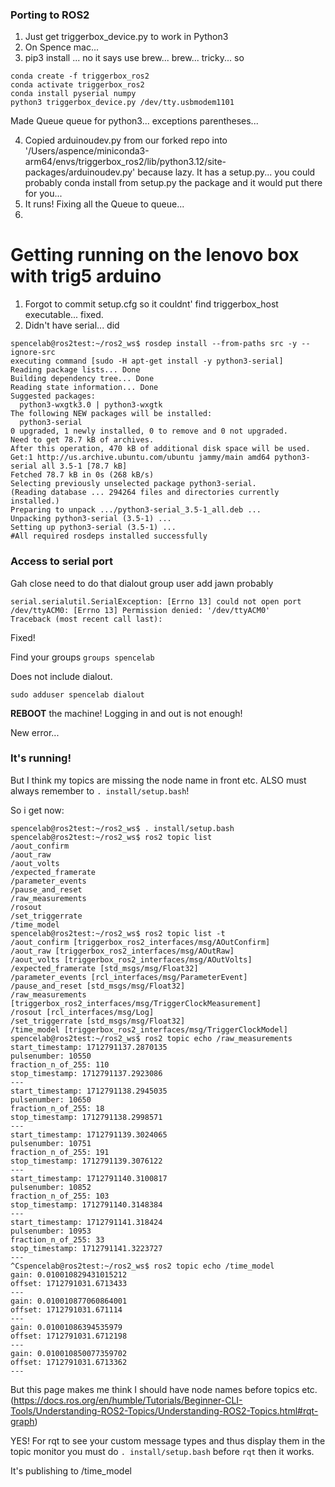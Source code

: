 ### Porting to ROS2

1. Just get triggerbox_device.py to work in Python3
2. On Spence mac...
3. pip3 install ... no it says use brew... brew... tricky... so

```
conda create -f triggerbox_ros2
conda activate triggerbox_ros2
conda install pyserial numpy
python3 triggerbox_device.py /dev/tty.usbmodem1101 
```

Made Queue queue for python3...
exceptions parentheses...

4. Copied arduinoudev.py from our forked repo into '/Users/aspence/miniconda3-arm64/envs/triggerbox_ros2/lib/python3.12/site-packages/arduinoudev.py' because lazy. It has a setup.py... you could probably conda install from setup.py the package and it would put there for you...
5. It runs! Fixing all the Queue to queue...
6. 

# Getting running on the lenovo box with trig5 arduino

1. Forgot to commit setup.cfg so it couldnt' find triggerbox_host executable... fixed.
2. Didn't have serial... did

```
spencelab@ros2test:~/ros2_ws$ rosdep install --from-paths src -y --ignore-src
executing command [sudo -H apt-get install -y python3-serial]
Reading package lists... Done
Building dependency tree... Done
Reading state information... Done
Suggested packages:
  python3-wxgtk3.0 | python3-wxgtk
The following NEW packages will be installed:
  python3-serial
0 upgraded, 1 newly installed, 0 to remove and 0 not upgraded.
Need to get 78.7 kB of archives.
After this operation, 470 kB of additional disk space will be used.
Get:1 http://us.archive.ubuntu.com/ubuntu jammy/main amd64 python3-serial all 3.5-1 [78.7 kB]
Fetched 78.7 kB in 0s (268 kB/s)          
Selecting previously unselected package python3-serial.
(Reading database ... 294264 files and directories currently installed.)
Preparing to unpack .../python3-serial_3.5-1_all.deb ...
Unpacking python3-serial (3.5-1) ...
Setting up python3-serial (3.5-1) ...
#All required rosdeps installed successfully
```
### Access to serial port
Gah close need to do that dialout group user add jawn probably

```
serial.serialutil.SerialException: [Errno 13] could not open port /dev/ttyACM0: [Errno 13] Permission denied: '/dev/ttyACM0'
Traceback (most recent call last):
```
Fixed!

Find your groups `groups spencelab`

Does not include dialout.

`sudo adduser spencelab dialout`

**REBOOT** the machine! Logging in and out is not enough!

New error...

### It's running!

But I think my topics are missing the node name in front etc. ALSO must always remember to `. install/setup.bash`!

So i get now:
```
spencelab@ros2test:~/ros2_ws$ . install/setup.bash 
spencelab@ros2test:~/ros2_ws$ ros2 topic list
/aout_confirm
/aout_raw
/aout_volts
/expected_framerate
/parameter_events
/pause_and_reset
/raw_measurements
/rosout
/set_triggerrate
/time_model
spencelab@ros2test:~/ros2_ws$ ros2 topic list -t
/aout_confirm [triggerbox_ros2_interfaces/msg/AOutConfirm]
/aout_raw [triggerbox_ros2_interfaces/msg/AOutRaw]
/aout_volts [triggerbox_ros2_interfaces/msg/AOutVolts]
/expected_framerate [std_msgs/msg/Float32]
/parameter_events [rcl_interfaces/msg/ParameterEvent]
/pause_and_reset [std_msgs/msg/Float32]
/raw_measurements [triggerbox_ros2_interfaces/msg/TriggerClockMeasurement]
/rosout [rcl_interfaces/msg/Log]
/set_triggerrate [std_msgs/msg/Float32]
/time_model [triggerbox_ros2_interfaces/msg/TriggerClockModel]
spencelab@ros2test:~/ros2_ws$ ros2 topic echo /raw_measurements 
start_timestamp: 1712791137.2870135
pulsenumber: 10550
fraction_n_of_255: 110
stop_timestamp: 1712791137.2923086
---
start_timestamp: 1712791138.2945035
pulsenumber: 10650
fraction_n_of_255: 18
stop_timestamp: 1712791138.2998571
---
start_timestamp: 1712791139.3024065
pulsenumber: 10751
fraction_n_of_255: 191
stop_timestamp: 1712791139.3076122
---
start_timestamp: 1712791140.3100817
pulsenumber: 10852
fraction_n_of_255: 103
stop_timestamp: 1712791140.3148384
---
start_timestamp: 1712791141.318424
pulsenumber: 10953
fraction_n_of_255: 33
stop_timestamp: 1712791141.3223727
---
^Cspencelab@ros2test:~/ros2_ws$ ros2 topic echo /time_model
gain: 0.010010829431015212
offset: 1712791031.6713433
---
gain: 0.010010877060864001
offset: 1712791031.671114
---
gain: 0.01001086394535979
offset: 1712791031.6712198
---
gain: 0.010010850077359702
offset: 1712791031.6713362
---

```

But this page makes me think I should have node names before topics etc. (https://docs.ros.org/en/humble/Tutorials/Beginner-CLI-Tools/Understanding-ROS2-Topics/Understanding-ROS2-Topics.html#rqt-graph)

YES! For rqt to see your custom message types and thus display them in the topic monitor you must do `. install/setup.bash` before `rqt` then it works.

It's publishing to /time_model
